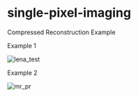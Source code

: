 # single-pixel-imaging
Compressed Reconstruction Example

Example 1
 
![lena_test](https://github.com/yaroslavorl/single-pixel-imaging/assets/86613224/edddf942-d21d-4c85-a7af-810ed09525e1)

Example 2

![mr_pr](https://github.com/yaroslavorl/single-pixel-imaging/assets/86613224/3617ef8b-569e-4d35-8e1b-3c8ab71aa65e)
